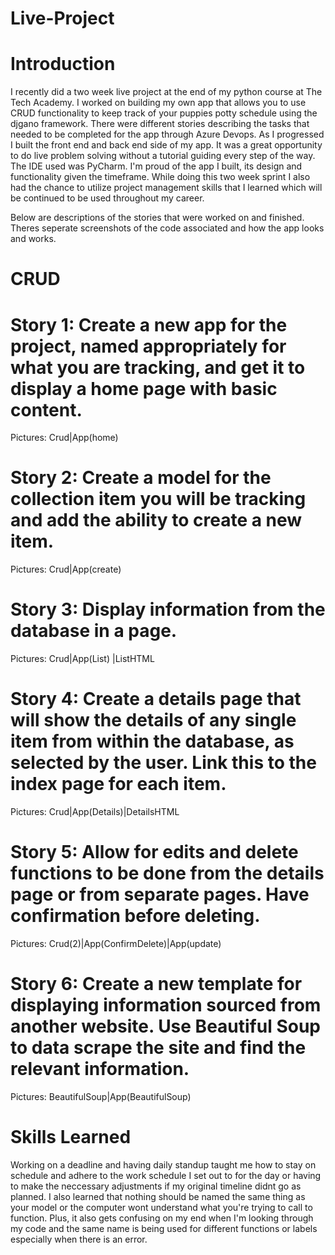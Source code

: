# Live-Project

# Introduction
I recently did a two week live project at the end of my python course at The Tech Academy. I worked on building my own app that allows you to use CRUD functionality to keep track of your puppies potty schedule using the djgano framework. There were different stories describing the tasks that needed to be completed for the app through Azure Devops. As I progressed I built the front end and back end side of my app. It was a great opportunity to do live problem solving without a tutorial guiding every step of the way. The IDE used was PyCharm. I'm proud of the app I built, its design and functionality given the timeframe. While doing this two week sprint I also had the chance to utilize project management skills that I learned which will be continued to be used throughout my career.

Below are descriptions of the stories that were worked on and finished. Theres seperate screenshots of the code associated and how the app looks and works.

# CRUD

# Story 1: Create a new app for the project, named appropriately for what you are tracking, and get it to display a home page with basic content.
Pictures: Crud|App(home)
    
# Story 2: Create a model for the collection item you will be tracking and add the ability to create a new item.
Pictures: Crud|App(create)

# Story 3: Display information from the database in a page.
Pictures: Crud|App(List) |ListHTML

# Story 4: Create a details page that will show the details of any single item from within the database, as selected by the user. Link this to the index page for each item.
Pictures: Crud|App(Details)|DetailsHTML
    
# Story 5: Allow for edits and delete functions to be done from the details page or from separate pages. Have confirmation before deleting.
Pictures: Crud(2)|App(ConfirmDelete)|App(update)
 
# Story 6: Create a new template for displaying information sourced from another website. Use Beautiful Soup to data scrape the site and find the relevant information.
Pictures: BeautifulSoup|App(BeautifulSoup)

# Skills Learned
Working on a deadline and having daily standup taught me how to stay on schedule and adhere to the work schedule I set out to for the day or having to make the neccessary adjustments if my original timeline didnt go as planned. 
I also learned that nothing should be named the same thing as your model or the computer wont understand what you're trying to call to function. Plus, it also gets confusing on my end when I'm looking through my code and the same name is being used for different functions or labels especially when there is an error.
